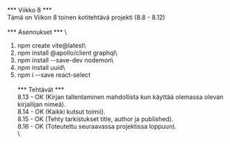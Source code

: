 *** Viikko 8 ***
\
Tämä on Viikon 8 toinen kotitehtävä projekti (8.8 - 8.12)\
\
*** Asennukset ***
\
1. npm create vite@latest\
2. npm install @apollo/client graphql\
3. npm install --save-dev nodemon\
4. npm install uuid\
5. npm i --save react-select\
\
*** Tehtävät ***
\
8.13    - OK (Kirjan tallentaminen mahdollista kun käyttää olemassa olevan kirjailijan nimeä).\
8.14    - OK (Kaikki kutsut toimii).\
8.15    - OK (Tehty tarkistukset title, author ja published).\
8.16    - OK (Toteutettu seuraavassa projektissa loppuun).\
\